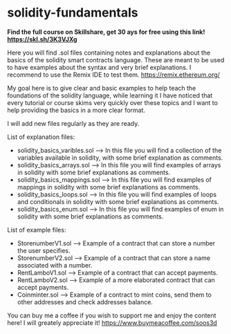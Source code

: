 # solidity-fundamentals

<b> Find the full course on Skillshare, get 30 ays for free using this link! https://skl.sh/3K3VJXg </b>

Here you will find .sol files containing notes and explanations about the basics of the solidity smart contracts language. These are meant to be used to have examples about the syntax and very brief explanations. I recommend to use the Remix IDE to test them. https://remix.ethereum.org/

My goal here is to give clear and basic examples to help teach the foundations of the solidity language, while learning it I have noticed that every tutorial or course skims very quickly over these topics and I want to help providing the basics in a more clear format.

I will add new files regularly as they are ready.

List of explanation files:

- solidity_basics_varibles.sol --> In this file you will find a collection of the variables available in solidity, with some brief explanation as comments.
- solidity_basics_arrays.sol   --> In this file you will find examples of arrays in solidity with some brief explanations as comments.
- solidity_basics_mappings.sol --> In this file you will find examples of mappings in solidity with some brief explanations as comments.
- solidity_basics_loops.sol    --> In this file you will find examples of loops and conditionals in solidity with some brief explanations as comments.
- solidity_basics_enum.sol     --> In this file you will find examples of enum in solidity with some brief explanations as comments.

List of example files:

- StorenumberV1.sol --> Example of a contract that can store a number the user specifies.
- StorenumberV2.sol --> Example of a contract that can store a name associated with a number.
- RentLamboV1.sol   --> Example of a contract that can accept payments.
- RentLamboV2.sol   --> Example of a more elaborated contract that can accept payments.
- Coinminter.sol --> Example of a contract to mint coins, send them to other addresses and check addresses balance. 

You can buy me a coffee if you wish to support me and enjoy the content here! I will greately appreciate it! https://www.buymeacoffee.com/soos3d
